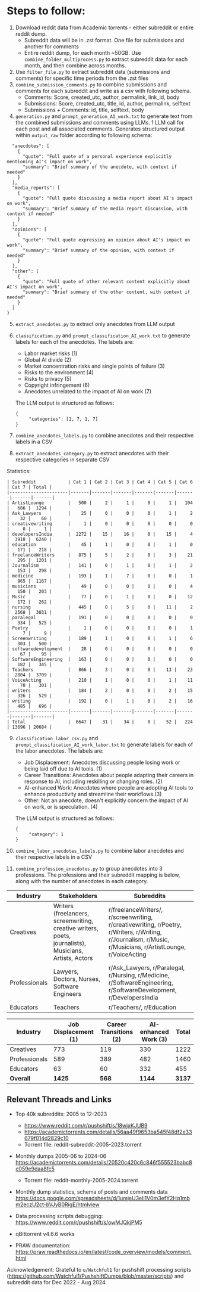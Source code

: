 # Steps to follow:

1. Download reddit data from Academic torrents - either subreddit or entire reddit dump. 
   - Subreddit data will be in .zst format. One file for submissions and another for comments
   - Entire reddit dump, for each month ~50GB. Use `combine_folder_multiprocess.py` to extract subreddit data for each month, and then combine across months.
2. Use `filter_file.py` to extract subreddit data (submissions and comments) for specific time periods from the .zst files
3. `combine_submission_comments.py` to combine submissions and comments for each subreddit and write as a csv with following schema. 
   - Comments: Score, created_utc, author, permalink, link_id, body
   - Submissions: Score, created_utc, title, id, author, permalink, selftext
   - Submissions + Comments: id, title, selftext, body
4. `generation.py` and `prompt_generation_AI_work.txt` to generate text from the combined submissions and comments using LLMs. 1 LLM call for each post and all associated comments. Generates structured output within `output_raw` folder according to following schema:
```json{
  "anecdotes": [
    {
      "quote": "Full quote of a personal experience explicitly mentioning AI's impact on work",
      "summary": "Brief summary of the anecdote, with context if needed"
    }
  ],
  "media_reports": [
    {
      "quote": "Full quote discussing a media report about AI's impact on work",
      "summary": "Brief summary of the media report discussion, with context if needed"
    }
  ],
  "opinions": [
    {
      "quote": "Full quote expressing an opinion about AI's impact on work",
      "summary": "Brief summary of the opinion, with context if needed"
    }
  ],
  "other": [
    {
      "quote": "Full quote of other relevant content explicitly about AI's impact on work",
      "summary": "Brief summary of the other content, with context if needed"
    }
  ]
}
```

5. `extract_anecdotes.py` to extract only anecdotes from LLM output
6. `classification.py` and `prompt_classification_AI_work.txt` to generate labels for each of the anecdotes. The labels are:
   - Labor market risks (1)
   - Global AI divide (2)
   - Market concentration risks and single points of failure (3)
   - Risks to the environment (4)
   - Risks to privacy (5)
   - Copyright infringement (6)
   - Anecdotes unrelated to the impact of AI on work (7)
   
    The LLM output is structured as follows:
    ```
    {
         "categories": [1, 7, 1, 7]
    }
    ```
7. `combine_anecdotes_labels.py` to combine anecdotes and their respective labels in a CSV
8. `extract_anecdotes_category.py` to extract anecdotes with their respective categories in separate CSV

Statistics:
```
| Subreddit            | Cat 1 | Cat 2 | Cat 3 | Cat 4 | Cat 5 | Cat 6 | Cat 7 | Total |
|----------------------|-------|-------|-------|-------|-------|-------|-------|-------|
| ArtistLounge         |   500 |     2 |     1 |     0 |     1 |   104 |   686 |  1294 |
| Ask_Lawyers          |    25 |     0 |     0 |     0 |     1 |     2 |    32 |    60 |
| creativewriting      |     1 |     0 |     0 |     0 |     0 |     0 |     0 |     1 |
| developersIndia      |  2272 |    15 |    16 |     0 |    15 |     4 |  3918 |  6240 |
| education            |    45 |     1 |     0 |     0 |     1 |     0 |   171 |   218 |
| freelanceWriters     |   875 |     5 |     2 |     0 |     3 |    21 |   295 |  1201 |
| Journalism           |   141 |     0 |     1 |     0 |     1 |     2 |   153 |   298 |
| medicine             |   193 |     1 |     7 |     0 |     0 |     1 |   965 |  1167 |
| musicians            |    49 |     0 |     0 |     0 |     0 |     4 |   150 |   203 |
| Music                |    77 |     0 |     1 |     0 |     0 |    12 |   172 |   262 |
| nursing              |   445 |     0 |     5 |     0 |    11 |     2 |  2568 |  3031 |
| paralegal            |   191 |     0 |     0 |     0 |     0 |     0 |   334 |   525 |
| Poetry               |     1 |     0 |     0 |     0 |     0 |     1 |     7 |     9 |
| Screenwriting        |   189 |     1 |     0 |     0 |     1 |     6 |   303 |   500 |
| softwaredevelopment  |    28 |     0 |     0 |     0 |     0 |     0 |    67 |    95 |
| SoftwareEngineering  |   163 |     0 |     0 |     0 |     0 |     0 |   182 |   345 |
| Teachers             |   866 |     3 |     0 |     0 |    13 |    23 |  2804 |  3709 |
| VoiceActing          |   210 |     1 |     0 |     0 |     1 |    11 |    78 |   301 |
| writers              |   184 |     2 |     0 |     0 |     2 |    15 |   326 |   529 |
| writing              |   192 |     0 |     1 |     0 |     2 |    16 |   485 |   696 |
|----------------------|-------|-------|-------|-------|-------|-------|-------|-------|
| Total                |  6647 |    31 |    34 |     0 |    52 |   224 | 13696 | 20684 |
```
9. `classification_labor_csv.py` and `prompt_classification_AI_work_labor.txt` to generate labels for each of the labor anecdotes. The labels are:
   - Job Displacement: Anecdotes discussing people losing work or being laid off due to AI tools. (1)
   - Career Transitions: Anecdotes about people adapting their careers in response to AI, including reskilling or changing roles. (2)
   - AI-enhanced Work: Anecdotes where people are adopting AI tools to enhance productivity and streamline their workflows.(3)
   - Other: Not an anecdote, doesn't explicitly concern the impact of AI on work, or is speculation. (4)

    The LLM output is structured as follows:
    ```
    {
         "category": 1
    }
    ```

10. `combine_labor_anecdotes_labels.py` to combine labor anecdotes and their respective labels in a CSV
11. `combine_profession_anecdotes.py` to group anecdotes into 3 professions.  The professions and their subreddit mapping is below, along with the number of anecdotes in each category.

| Industry | Stakeholders | Subreddits |
|----------|--------------|------------|
| Creatives | Writers (freelancers, screenwriting, creative writers, poets, journalists), Musicians, Artists, Actors | r/freelanceWriters/, r/screenwriting, r/creativewriting, r/Poetry, r/Writers, r/Writing, r/Journalism, r/Music, r/Musicians, r/ArtistLounge, r/VoiceActing |
| Professionals | Lawyers, Doctors, Nurses, Software Engineers | r/Ask_Lawyers, r/Paralegal, r/Nursing, r/Medicine, r/SoftwareEngineering, r/SoftwareDevelopment, r/DevelopersIndia |
| Educators | Teachers | r/Teachers/, r/Education |


| Industry     | Job Displacement (1) | Career Transitions (2) | AI-enhanced Work (3) | Total |
|--------------|----------------------|------------------------|------------------------|-------|
| Creatives    | 773                  | 119                    | 330                    | 1222  |
| Professionals| 589                  | 389                    | 482                    | 1460  |
| Educators    | 63                   | 60                     | 332                    | 455   |
| **Overall**  | **1425**             | **568**                | **1144**               | **3137** |

## Relevant Threads and Links

- Top 40k subreddits: 2005 to 12-2023
    - https://www.reddit.com/r/pushshift/s/18wjxKJUB9
    - https://academictorrents.com/details/56aa49f9653ba545f48df2e33679f014d2829c10 
    - Torrent file: reddit-subreddit-2005-2023.torrent 

- Monthly dumps 2005-06 to 2024-06 https://academictorrents.com/details/20520c420c6c846f555523babc8c059e9daa8fc5
    - Torrent file: reddit-monthly-2005-2024.torrent 

- Monthly dump statistics, schema of posts and comments data
https://docs.google.com/spreadsheets/d/1umjeU3eIi1V0m3efY2Hq1mbm2eczU2ct-bVJyB0RigE/htmlview

- Data processing scripts debugging: https://www.reddit.com/r/pushshift/s/owMJQkjPM5

- qBittorrent v4.6.6 works
- PRAW documentation: https://praw.readthedocs.io/en/latest/code_overview/models/comment.html

Acknowledgement: Grateful to `u/Watchful1` for pushshift processing scripts (https://github.com/Watchful1/PushshiftDumps/blob/master/scripts) and subreddit data for Dec 2022 - Aug 2024.